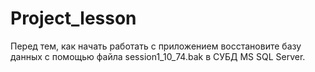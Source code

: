 # Project_lesson

Перед тем, как начать работать с приложением восстановите базу данных с помощью файла session1_10_74.bak в СУБД MS SQL Server.
